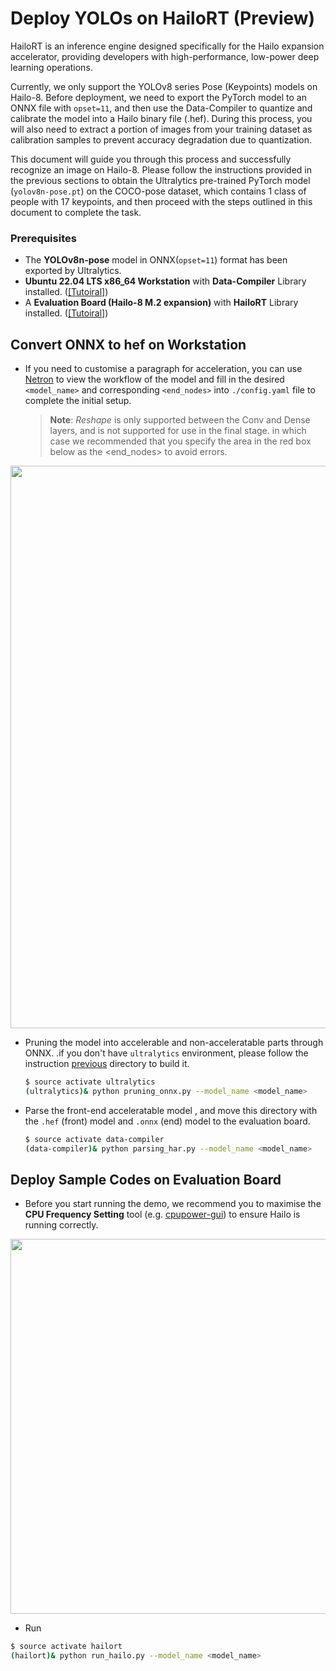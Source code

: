 # Deploy YOLOs on HailoRT (Preview)

HailoRT is an inference engine designed specifically for the Hailo expansion accelerator, providing developers with high-performance, low-power deep learning operations.

Currently, we only support the YOLOv8 series Pose (Keypoints) models on Hailo-8. Before deployment, we need to export the PyTorch model to an ONNX file with `opset=11`, and then use the Data-Compiler to quantize and calibrate the model into a Hailo binary file (.hef). During this process, you will also need to extract a portion of images from your training dataset as calibration samples to prevent accuracy degradation due to quantization.

This document will guide you through this process and successfully recognize an image on Hailo-8. Please follow the instructions provided in the previous sections to obtain the Ultralytics pre-trained PyTorch model (`yolov8n-pose.pt`) on the COCO-pose dataset, which contains 1 class of people with 17 keypoints, and then proceed with the steps outlined in this document to complete the task.


### Prerequisites

* The **YOLOv8n-pose** model in ONNX(`opset=11`) format has been exported by Ultralytics.
* **Ubuntu 22.04 LTS x86_64 Workstation** with **Data-Compiler** Library installed. ([[Tutoiral]](https://r300-ai.github.io/ITRI-AI-Hub/docs/pages/compiler/data-compiler.html))
* A **Evaluation Board (Hailo-8 M.2 expansion)** with **HailoRT** Library installed. ([[Tutoiral]](https://r300-ai.github.io/ITRI-AI-Hub/docs/pages/runtime/hailort.html))

## Convert ONNX to hef on Workstation

* If you need to customise a paragraph for acceleration, you can use [Netron](https://netron.app/) to view the workflow of the model and fill in the desired `<model_name>` and corresponding `<end_nodes>` into `./config.yaml` file to complete the initial setup.<br>
  >
  > **Note**: *Reshape* is only supported between the Conv and Dense layers, and is not supported for use in the final stage. in which case we recommended that you specify the area in the red box below as the <end_nodes> to avoid errors.

<div align="center">
  <img src="https://github.com/R300-AI/ITRI-AI-Hub/blob/main/assets/images/end_node.png" width="900"/>
</div>

* Pruning the model into accelerable and non-acceleratable parts through ONNX. .if you don't have `ultralytics` environment, please follow the instruction [previous](https://github.com/R300-AI/ITRI-AI-Hub/tree/main/Model-Zoo/Keypoint-Detection/YOLOs) directory to build it.
  ```bash
  $ source activate ultralytics
  (ultralytics)& python pruning_onnx.py --model_name <model_name>
  ```
  
* Parse the front-end acceleratable model , and move this directory with the `.hef` (front) model and `.onnx` (end) model to the evaluation board.
  ```bash
  $ source activate data-compiler
  (data-compiler)& python parsing_har.py --model_name <model_name>
  ```

## Deploy Sample Codes on Evaluation Board
* Before you start running the demo, we recommend you to maximise the **CPU Frequency Setting** tool (e.g. [cpupower-gui](https://launchpad.net/ubuntu/+source/cpupower-gui)) to ensure Hailo is running correctly.
<div align="center">
  <img src="https://github.com/R300-AI/ITRI-AI-Hub/blob/main/assets/images/cpu-frequency-setting.png" width="600"/>
</div>

* Run
```bash
$ source activate hailort
(hailort)& python run_hailo.py --model_name <model_name>
```
